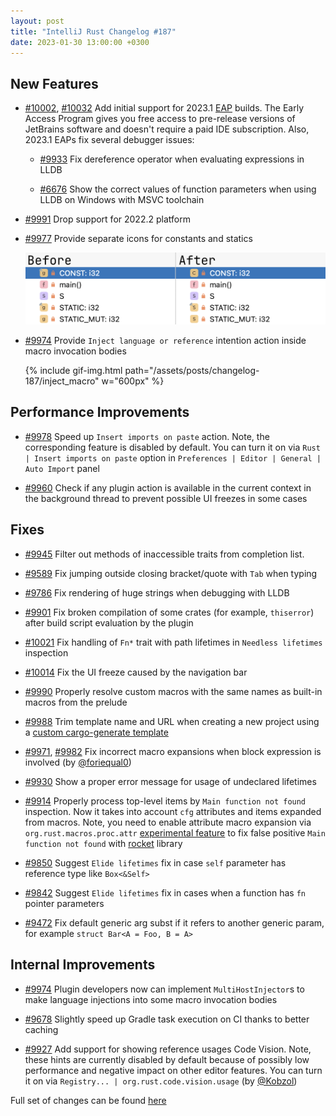 ```yaml
---
layout: post
title: "IntelliJ Rust Changelog #187"
date: 2023-01-30 13:00:00 +0300
---
```



## New Features

* [#10002], [#10032] Add initial support for 2023.1 [EAP](https://www.jetbrains.com/resources/eap/) builds.
  The Early Access Program gives you free access to pre-release versions of JetBrains software
  and doesn't require a paid IDE subscription. Also, 2023.1 EAPs fix several debugger issues:

    * [#9933] Fix dereference operator when evaluating expressions in LLDB

    * [#6676] Show the correct values of function parameters when using LLDB on Windows with MSVC toolchain

* [#9991] Drop support for 2022.2 platform

* [#9977] Provide separate icons for constants and statics

  <img src="/assets/posts/changelog-187/new_const_icon_2.png" width="522px"/>

* [#9974] Provide `Inject language or reference` intention action inside macro invocation bodies

  {% include gif-img.html path="/assets/posts/changelog-187/inject_macro" w="600px" %}

## Performance Improvements

* [#9978] Speed up `Insert imports on paste` action. Note, the corresponding feature is disabled by default.
  You can turn it on via `Rust | Insert imports on paste` option in `Preferences | Editor | General | Auto Import` panel

* [#9960] Check if any plugin action is available in the current context in the background thread to prevent possible
  UI freezes in some cases

## Fixes

* [#9945] Filter out methods of inaccessible traits from completion list.

* [#9589] Fix jumping outside closing bracket/quote with `Tab` when typing

* [#9786] Fix rendering of huge strings when debugging with LLDB

* [#9901] Fix broken compilation of some crates (for example, `thiserror`) after build script evaluation by the plugin

* [#10021] Fix handling of `Fn*` trait with path lifetimes in `Needless lifetimes` inspection

* [#10014] Fix the UI freeze caused by the navigation bar

* [#9990] Properly resolve custom macros with the same names as built-in macros from the prelude

* [#9988] Trim template name and URL when creating a new project using a [custom cargo-generate template]

* [#9971], [#9982] Fix incorrect macro expansions when block expression is involved (by [@foriequal0])

* [#9930] Show a proper error message for usage of undeclared lifetimes

* [#9914] Properly process top-level items by `Main function not found` inspection. Now it takes into account
  `cfg` attributes and items expanded from macros.
  Note, you need to enable attribute macro expansion via `org.rust.macros.proc.attr` [experimental feature]
  to fix false positive `Main function not found` with [rocket](https://rocket.rs/) library

* [#9850] Suggest `Elide lifetimes` fix in case `self` parameter has reference type like `Box<&Self>`

* [#9842] Suggest `Elide lifetimes` fix in cases when a function has `fn` pointer parameters

* [#9472] Fix default generic arg subst if it refers to another generic param, for example `struct Bar<A = Foo, B = A>`

## Internal Improvements

* [#9974] Plugin developers now can implement `MultiHostInjector`s to make language injections into some macro invocation bodies

* [#9678] Slightly speed up Gradle task execution on CI thanks to better caching

* [#9927] Add support for showing reference usages Code Vision.
  Note, these hints are currently disabled by default because of possibly low performance and negative
  impact on other editor features. You can turn it on via `Registry... | org.rust.code.vision.usage` (by [@Kobzol])

Full set of changes can be found [here](https://github.com/intellij-rust/intellij-rust/milestone/96?closed=1)

[custom cargo-generate template]: https://plugins.jetbrains.com/plugin/8182-rust/docs/rust-new-cargo-projects.html#cargo-generate
[experimental feature]: https://plugins.jetbrains.com/plugin/8182-rust/docs/rust-faq.html#experimental-features

[@Kobzol]: https://github.com/Kobzol
[@foriequal0]: https://github.com/foriequal0

[#9472]: https://github.com/intellij-rust/intellij-rust/pull/9472
[#9589]: https://github.com/intellij-rust/intellij-rust/pull/9589
[#9678]: https://github.com/intellij-rust/intellij-rust/pull/9678
[#9786]: https://github.com/intellij-rust/intellij-rust/pull/9786
[#9802]: https://github.com/intellij-rust/intellij-rust/pull/9802
[#9842]: https://github.com/intellij-rust/intellij-rust/pull/9842
[#9850]: https://github.com/intellij-rust/intellij-rust/pull/9850
[#9901]: https://github.com/intellij-rust/intellij-rust/pull/9901
[#9914]: https://github.com/intellij-rust/intellij-rust/pull/9914
[#9927]: https://github.com/intellij-rust/intellij-rust/pull/9927
[#9930]: https://github.com/intellij-rust/intellij-rust/pull/9930
[#9945]: https://github.com/intellij-rust/intellij-rust/pull/9945
[#9960]: https://github.com/intellij-rust/intellij-rust/pull/9960
[#9971]: https://github.com/intellij-rust/intellij-rust/pull/9971
[#9974]: https://github.com/intellij-rust/intellij-rust/pull/9974
[#9977]: https://github.com/intellij-rust/intellij-rust/pull/9977
[#9978]: https://github.com/intellij-rust/intellij-rust/pull/9978
[#9982]: https://github.com/intellij-rust/intellij-rust/pull/9982
[#9988]: https://github.com/intellij-rust/intellij-rust/pull/9988
[#9990]: https://github.com/intellij-rust/intellij-rust/pull/9990
[#9991]: https://github.com/intellij-rust/intellij-rust/pull/9991
[#10002]: https://github.com/intellij-rust/intellij-rust/pull/10002
[#10014]: https://github.com/intellij-rust/intellij-rust/pull/10014
[#10021]: https://github.com/intellij-rust/intellij-rust/pull/10021
[#10032]: https://github.com/intellij-rust/intellij-rust/pull/10032

[#9933]: https://github.com/intellij-rust/intellij-rust/issues/9933
[#6676]: https://github.com/intellij-rust/intellij-rust/issues/6676
